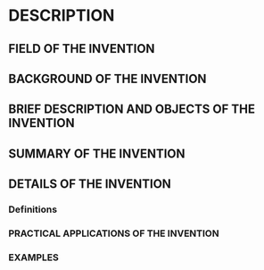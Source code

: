 # DESCRIPTION

## FIELD OF THE INVENTION

## BACKGROUND OF THE INVENTION

## BRIEF DESCRIPTION AND OBJECTS OF THE INVENTION

## SUMMARY OF THE INVENTION

## DETAILS OF THE INVENTION

### Definitions

### PRACTICAL APPLICATIONS OF THE INVENTION

### EXAMPLES

